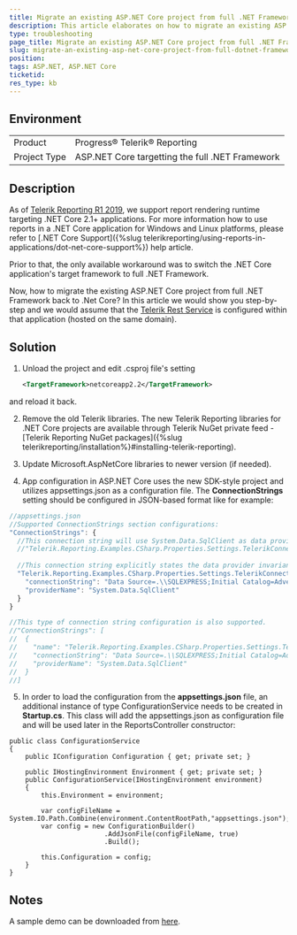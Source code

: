 ```yaml
---
title: Мigrate an existing ASP.NET Core project from full .NET Framework 4.6 to .Net Core 2.2 
description: This article elaborates on how to migrate an existing ASP.NET Core project from full .NET Framework to .Net Core. It could be also related to other versions of both frameworks (for full framework 4.0+ and for .NET Core 2.1+)
type: troubleshooting
page_title: Мigrate an existing ASP.NET Core project from full .NET Framework 4.6 to .Net Core 2.2 
slug: migrate-an-existing-asp-net-core-project-from-full-dotnet-framework-4-6-to-dotnet-core-2-2 
position: 
tags: ASP.NET, ASP.NET Core
ticketid: 
res_type: kb
---
```


## Environment
<table>
	<tr>
		<td>Product</td>
		<td>Progress® Telerik® Reporting </td>
	</tr>
  <tr>
		<td>Project Type</td>
		<td>ASP.NET Core targetting the full .NET Framework</td>
	</tr>
</table>

## Description
As of [Telerik Reporting R1 2019](https://www.telerik.com/support/whats-new/reporting/release-history/progress-telerik-reporting-r1-2019-13-0-19-116), we support report rendering runtime targeting .NET Core 2.1+ applications. For more information how to use reports in a .NET Core application for Windows and Linux platforms, please refer to [.NET Core Support]({%slug telerikreporting/using-reports-in-applications/dot-net-core-support%}) help article.

Prior to that, the only available workaround was to switch the .NET Core application's target framework to full .NET Framework.

Now, how to migrate the existing ASP.NET Core project from full .NET Framework back to .Net Core? In this article we would show you step-by-step and we would assume that the [Telerik Rest Service](./telerik-reporting-rest-conception) is configured within that application (hosted on the same domain).

## Solution
  
1. Unload the project and edit .csproj file's setting 

	```XML
	<TargetFramework>netcoreapp2.2</TargetFramework>
	```
and reload it back.

2. Remove the old Telerik libraries. The new Telerik Reporting libraries for .NET Core projects are available through Telerik NuGet private feed - [Telerik Reporting NuGet packages]({%slug telerikreporting/installation%}#installing-telerik-reporting).

3. Update Microsoft.AspNetCore libraries to newer version (if needed).

4. App configuration in ASP.NET Core uses the new SDK-style project and utilizes appsettings.json as a configuration file. The **ConnectionStrings** setting should be configured in JSON-based format like for example:

  ```JavaScript
  //appsettings.json
  //Supported ConnectionStrings section configurations:
  "ConnectionStrings": {
    //This connection string will use System.Data.SqlClient as data provider invariant name.
    //"Telerik.Reporting.Examples.CSharp.Properties.Settings.TelerikConnectionString": "Data Source=.\\SQLEXPRESS;Initial Catalog=AdventureWorks;Integrated Security=true"
    
    //This connection string explicitly states the data provider invariant name - mandatory for databases other than MSSQL Server.
    "Telerik.Reporting.Examples.CSharp.Properties.Settings.TelerikConnectionString": {
      "connectionString": "Data Source=.\\SQLEXPRESS;Initial Catalog=AdventureWorks;Integrated Security=true",
      "providerName": "System.Data.SqlClient"
    }
  }

  //This type of connection string configuration is also supported.
  //"ConnectionStrings": [
  //  {
  //    "name": "Telerik.Reporting.Examples.CSharp.Properties.Settings.TelerikConnectionString",
  //    "connectionString": "Data Source=.\\SQLEXPRESS;Initial Catalog=AdventureWorks;Integrated Security=true",
  //    "providerName": "System.Data.SqlClient"
  //  }
  //]
  ```
5. In order to load the configuration from the **appsettings.json** file, an additional instance of type ConfigurationService needs to be created in **Startup.cs**. This class will add the appsettings.json as configuration file and will be used later in the ReportsController constructor:

  ```CSharp
  public class ConfigurationService
  {
      public IConfiguration Configuration { get; private set; }

      public IHostingEnvironment Environment { get; private set; }
      public ConfigurationService(IHostingEnvironment environment)
      {
          this.Environment = environment;

          var configFileName = System.IO.Path.Combine(environment.ContentRootPath,"appsettings.json");
          var config = new ConfigurationBuilder()
                          .AddJsonFile(configFileName, true)
                          .Build();

          this.Configuration = config;
      }
  }
  ```
  
## Notes
A sample demo can be downloaded from [here](https://www.telerik.com/docs/default-source/knowledgebasearticleattachments/reporting/core2-2withembedservice.zip?sfvrsn=bbac0990_2).
